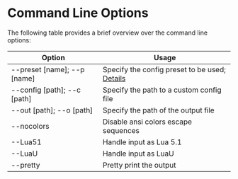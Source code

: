 # Command Line Options

The following table provides a brief overview over the command line options:

| Option                        | Usage                                                       |
| ----------------------------- | ----------------------------------------------------------- |
| --preset \[name]; --p \[name] | Specify the config preset to be used; [Details](presets.md) |
| --config \[path]; --c \[path] | Specify the path to a custom config file                    |
| --out \[path]; --o \[path]    | Specify the path of the output file                         |
| --nocolors                    | Disable ansi colors escape sequences                        |
| --Lua51                       | Handle input as Lua 5.1                                     |
| --LuaU                        | Handle input as LuaU                                        |
| --pretty                      | Pretty print the output                                     |
